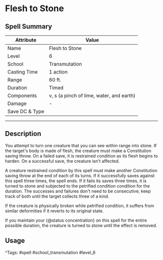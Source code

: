 # Flesh to Stone

## Spell Summary

| Attribute        | Value                  |
|------------------|------------------------|
| Name             | Flesh to Stone                 |
| Level            | 6                |
| School           | Transmutation          |
| Casting Time     | 1 action              |
| Range            | 60 ft.            |
| Duration         | Timed             |
| Components       | v, s (a pinch of lime, water, and earth)             |
| Damage           | -               |
| Save DC & Type   |              |

---

## Description

You attempt to turn one creature that you can see within range into stone. If the target's body is made of flesh, the creature must make a Constitution saving throw. On a failed save, it is restrained condition as its flesh begins to harden. On a successful save, the creature isn't affected.

A creature restrained condition by this spell must make another Constitution saving throw at the end of each of its turns. If it successfully saves against this spell three times, the spell ends. If it fails its saves three times, it is turned to stone and subjected to the petrified condition condition for the duration. The successes and failures don't need to be consecutive; keep track of both until the target collects three of a kind.

If the creature is physically broken while petrified condition, it suffers from similar deformities if it reverts to its original state.

If you maintain your {@status concentration} on this spell for the entire possible duration, the creature is turned to stone until the effect is removed.

## Usage


^Tags: #spell #school_transmutation #level_6